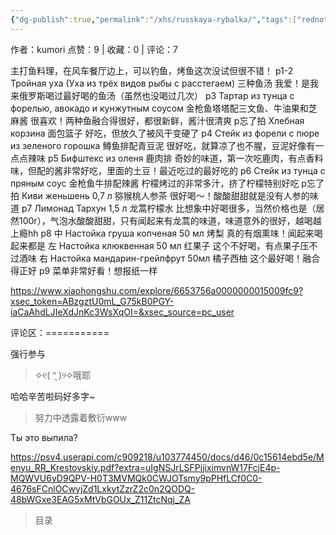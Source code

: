 ```yaml
---
{"dg-publish":true,"permalink":"/xhs/russkaya-rybalka/","tags":["rednote"]}
---
```


作者：kumori
点赞：9   |   收藏：0   |   评论：7

主打鱼料理，在风车餐厅边上，可以钓鱼，烤鱼这次没试但很不错！
p1-2 Тройная уха (Уха из трёх видов рыбы с расстегаем) 三种鱼汤 我爱！是我来俄罗斯喝过最好喝的鱼汤（虽然也没喝过几次）
p3 Тартар из тунца с форелью, авокадо и кунжутным соусом 金枪鱼塔塔配三文鱼、牛油果和芝麻酱 很喜欢！两种鱼融合得很好，都很新鲜，酱汁很清爽
p忘了拍 Хлебная корзина 面包篮子 好吃，但放久了被风干变硬了
p4 Стейк из форели с пюре из зеленого горошка 鳟鱼排配青豆泥 很好吃，就算凉了也不腥，豆泥好像有一点点辣味
p5 Бифштекс из оленя 鹿肉排 奇妙的味道，第一次吃鹿肉，有点香料味，但配的酱非常好吃，里面的土豆！最近吃过的最好吃的
p6 Стейк из тунца с пряным соус 金枪鱼牛排配辣酱 柠檬烤过的非常多汁，挤了柠檬特别好吃
p忘了拍 Киви женьшень 0,7 л 猕猴桃人参茶 很好喝～！酸酸甜甜就是没有人参的味道
p7 Лимонад Тархун 1,5 л 龙蒿柠檬水 比想象中好喝很多，当然价格也是（居然100r），气泡水酸酸甜甜，只有闻起来有龙蒿的味道，味道意外的很好，越喝越上瘾hh
p8 中 Настойка груша копченая 50 мл 烤梨 真的有烟熏味！闻起来喝起来都是
左 Настойка клюквенная 50 мл 红果子 这个不好喝，有点果子压不过酒味
右 Настойка мандарин-грейпфрут 50мл 橘子西柚 这个最好喝！融合得正好
p9 菜单非常好看！想报纸一样

https://www.xiaohongshu.com/explore/6653756a0000000015009fc9?xsec_token=ABzgztU0mL_G75kB0PGY-iaCaAhdLJIeXdJnKc3WsXqOI=&xsec_source=pc_user

评论区：===========

强行参与

> ✧୧( "̮ )୨✧哦耶

哈哈辛苦啦码好多字~

> 努力中透露着敷衍www

Ты это выпила?

https://psv4.userapi.com/c909218/u103774450/docs/d46/0c15614ebd5e/Menyu_RR_Krestovskiy.pdf?extra=uIgNSJrLSFPjjiximvnW17FcjE4p-MQWVU6yD9QPV-H0T3MVMQk0CWJOTsmy9pPHfLCf0C0-4676sFCnlOCwyjZd1LxkytZzrZ2c0n2QODQ-48bWGxe3EAG5xMtVbGOUx_Z11ZtcNqj_ZA

> 目录